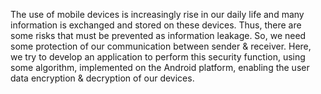 The use of mobile devices is increasingly rise in our daily life and many information is exchanged and stored on these devices. 
Thus, there are some risks that must be prevented as information leakage. 
So, we need some protection of our communication between sender & receiver.
Here, we try to develop an application to perform this security function, using some algorithm, 
implemented on the Android platform, enabling the user data encryption & decryption of our devices.
